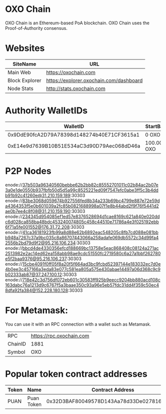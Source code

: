 # OXO Chain

OXO Chain is an Ethereum-based PoA blockchain. 
OXO Chain uses the Proof-of-Authority consensus.

# Websites

|SiteName|URL|
|--|--|
|Main Web|https://oxochain.com|
|Block Explorer|https://explorer.oxochain.com/dashboard|
|Node Stats|http://stats.oxochain.com|

# Authority WalletIDs

|WalletID |StartBalance  |
|--|--|
| 0x9DdE90fcA2D79A78398d148274b40E71CF3615a1|  0 OXO|
| 0xE14e9d7639B10B51E534aC3d90D79Aec068dD46a|  100.000.000 OXO|

# P2P Nodes

enode://37b503a96340560bebbe62b2bb82c85552701011c02b84ac2b07e3a0e1de0550b937fbfb50d5d5a99c8525221ed09f7547efc0abe3ff5c3b4ddb91b92c41260e@31.210.159.189:30303
enode://83be3068d059674b927556fed8b34a233b69bc4799e887e72e59da4364353f5e0b601039a2fc85b0821688998a07f1e8b44abd2f9f76f5441d2ae0b7ee4c8f08@31.210.159.190:30303
enode://234345d954085ef1ed57e8376528694d1cae8169c621a840e020ddc6d028ca858ba48bdc453240074805c458c44510e71786a4e3f025192ebb6f71a5fe001552@176.31.72.208:30303
enode://41ca36181923fb99a8d88e62b6892eac548205c8fb7cd088e081bbb948a7267c37a9bc035c8a86707443066a258adafe069db5572c34d99fa42556b2bd79d9f2@95.216.106.234:30303
enode://bbcd4de4330356efcd188669bc13758e5eac868408c08124a271ac2513982e2ac14ed62ea158abb98ae9cdc51550fc2719580c6a27a1bbf262780e5f2baa9376@95.216.106.237:30303
enode://15cbe4091f0ff05f8a20f5f664ad3bc9fcbd52397144e183032ec7d0e4b0ee3c457166a3eda83e077c581ea805a575e430abae14497a06d368c9c9b02333ab87@37.247.100.12:30303
enode://718e42c3d756df072eb601c30583ff925b9eecc9204bb880acd108c163dabc76a1213d9c6767f5a3baae350c93a96e5eb57fdc31dd4f359c50ec48dfa92fa384@152.228.180.128:30303

# For Metamask:

You can use it with an RPC connection with a wallet such as Metamask. 

| |  |
|--|--|
| RPC|  https://rpc.oxochain.com|
| ChainID |  1881|
| Symbol|  OXO|

# Popular token contract addresses

|Token|Name|Contract Address  |Total Supply|*
|--|--|--|--|--|
|PUAN|Puan Token|0x32D3BAF80049578D143Aa78d33De027816979f12|100.000.000|Mintable/Burnable|
